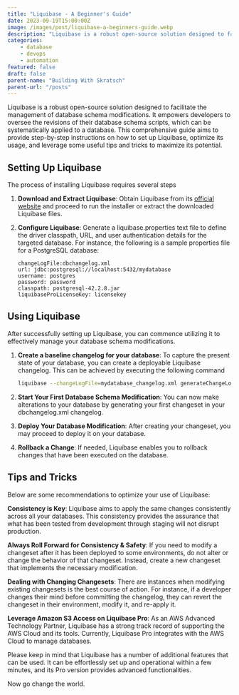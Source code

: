 ```yaml
---
title: "Liquibase - A Beginner's Guide"
date: 2023-09-19T15:00:00Z
image: /images/post/liquibase-a-beginners-guide.webp
description: "Liquibase is a robust open-source solution designed to facilitate the management of database schema modifications. It empowers developers to oversee the revisions of their database schema scripts, which can be systematically applied to a database. This comprehensive guide aims to provide step-by-step instructions on how to set up Liquibase, optimize its usage, and leverage some useful tips and tricks to maximize its potential."
categories:
    - database
    - devops
    - automation
featured: false
draft: false
parent-name: "Building With Skratsch"
parent-url: "/posts"
---
```


Liquibase is a robust open-source solution designed to facilitate the management of database schema modifications. It empowers developers to oversee the revisions of their database schema scripts, which can be systematically applied to a database. This comprehensive guide aims to provide step-by-step instructions on how to set up Liquibase, optimize its usage, and leverage some useful tips and tricks to maximize its potential.

## Setting Up Liquibase

The process of installing Liquibase requires several steps

1. **Download and Extract Liquibase**: Obtain Liquibase from its [official website](https://www.liquibase.com/download) and proceed to run the installer or extract the downloaded Liquibase files.

2. **Configure Liquibase**: Generate a liquibase.properties text file to define the driver classpath, URL, and user authentication details for the targeted database. For instance, the following is a sample properties file for a PostgreSQL database:

    ```properties
    changeLogFile:dbchangelog.xml
    url: jdbc:postgresql://localhost:5432/mydatabase
    username: postgres
    password: password
    classpath: postgresql-42.2.8.jar
    liquibaseProLicenseKey: licensekey
    ```

## Using Liquibase

After successfully setting up Liquibase, you can commence utilizing it to effectively manage your database schema modifications.

1. **Create a baseline changelog for your database**: To capture the present state of your database, you can create a deployable Liquibase changelog. This can be achieved by executing the following command

    ```bash
    liquibase --changeLogFile=mydatabase_changelog.xml generateChangeLog
    ```

2. **Start Your First Database Schema Modification**: You can now make alterations to your database by generating your first changeset in your dbchangelog.xml changelog.
3. **Deploy Your Database Modification**: After creating your changeset, you may proceed to deploy it on your database.
4. **Rollback a Change**: If needed, Liquibase enables you to rollback changes that have been executed on the database.

## Tips and Tricks

Below are some recommendations to optimize your use of Liquibase:

**Consistency is Key**: Liquibase aims to apply the same changes consistently across all your databases. This consistency provides the assurance that what has been tested from development through staging will not disrupt production.

**Always Roll Forward for Consistency & Safety**: If you need to modify a changeset after it has been deployed to some environments, do not alter or change the behavior of that changeset. Instead, create a new changeset that implements the necessary modification.

**Dealing with Changing Changesets**: There are instances when modifying existing changesets is the best course of action. For instance, if a developer changes their mind before committing the changelog, they can revert the changeset in their environment, modify it, and re-apply it.

**Leverage Amazon S3 Access on Liquibase Pro**: As an AWS Advanced Technology Partner, Liquibase has a strong track record of supporting the AWS Cloud and its tools. Currently, Liquibase Pro integrates with the AWS Cloud to manage databases.

Please keep in mind that Liquibase has a number of additional features that can be used. It can be effortlessly set up and operational within a few minutes, and its Pro version provides advanced functionalities.

Now go change the world.

